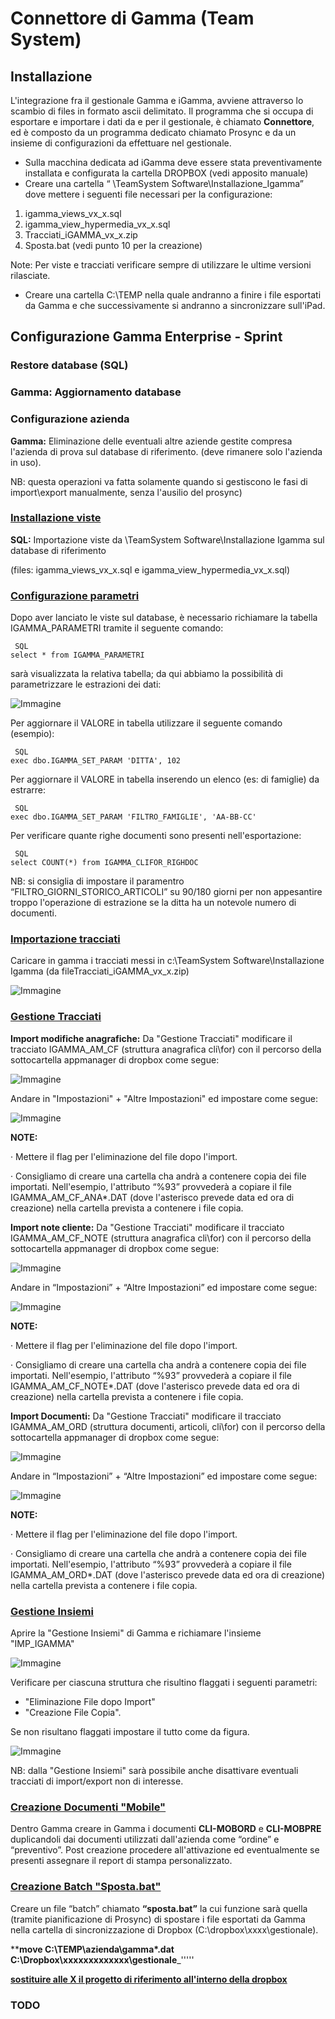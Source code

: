Connettore di Gamma (Team System)
===

## Installazione

L'integrazione fra il gestionale Gamma e iGamma, avviene attraverso lo scambio di files in formato ascii delimitato.
Il programma che si occupa di esportare e importare i dati da e per il gestionale, è chiamato **Connettore**, ed è composto da un programma dedicato chiamato Prosync e da un insieme di configurazioni da effettuare nel gestionale.

  *  Sulla macchina dedicata ad iGamma deve essere stata preventivamente installata e configurata la cartella DROPBOX (vedi apposito manuale)
  *  Creare una cartella “ \TeamSystem Software\Installazione_Igamma” dove mettere i seguenti file necessari per la configurazione:

1.  igamma_views_vx_x.sql
2.  igamma_view_hypermedia_vx_x.sql
3.  Tracciati_iGAMMA_vx_x.zip
4.  Sposta.bat (vedi punto 10 per la creazione)

Note: Per viste e tracciati verificare sempre di utilizzare le ultime versioni rilasciate.

  *  Creare una cartella C:\TEMP nella quale andranno a finire i file esportati da Gamma e che successivamente si andranno a sincronizzare sull'iPad.

## Configurazione Gamma Enterprise - Sprint

### Restore database (SQL)

### ****Gamma:**** Aggiornamento database

### Configurazione azienda

****Gamma:**** Eliminazione delle eventuali altre aziende gestite compresa l'azienda di prova sul
database di riferimento. (deve rimanere solo l'azienda in uso).

NB: questa operazioni va fatta solamente quando si gestiscono le fasi di import\export manualmente, senza l'ausilio del
prosync)

### </span><span style="text-decoration:underline">Installazione viste</span><span style="text-decoration:underline">

****SQL:**** Importazione viste da \TeamSystem Software\Installazione Igamma sul database di
riferimento

(files: igamma_views_vx_x.sql e igamma_view_hypermedia_vx_x.sql)

### </span><span style="text-decoration:underline">Configurazione parametri</span><span style="text-decoration:underline">

Dopo aver lanciato le viste sul database, è necessario richiamare la tabella IGAMMA_PARAMETRI tramite il seguente comando:

     SQL
    select * from IGAMMA_PARAMETRI


sarà visualizzata la relativa tabella; da qui abbiamo la possibilità di parametrizzare le estrazioni
dei dati:

![Immagine](../Attachments/iOrder.connettore_IGAMMA/gamma1.png)

Per aggiornare il VALORE in tabella utilizzare il seguente comando (esempio):

     SQL
    exec dbo.IGAMMA_SET_PARAM 'DITTA', 102


Per aggiornare il VALORE in tabella inserendo un elenco (es: di famiglie) da estrarre:

     SQL
    exec dbo.IGAMMA_SET_PARAM 'FILTRO_FAMIGLIE', 'AA-BB-CC'


Per verificare quante righe documenti sono presenti nell'esportazione:

     SQL
    select COUNT(*) from IGAMMA_CLIFOR_RIGHDOC


NB: si consiglia di impostare il paramentro “FILTRO_GIORNI_STORICO_ARTICOLI” su 90/180 giorni per non appesantire troppo l'operazione di estrazione se la ditta ha un notevole numero di documenti.

### </span><span style="text-decoration:underline">Importazione tracciati</span><span style="text-decoration:underline">

Caricare in gamma i tracciati messi in c:\TeamSystem Software\Installazione Igamma (da fileTracciati_iGAMMA_vx_x.zip)

![Immagine](../Attachments/iOrder.connettore_IGAMMA/gamma2.png)

### </span><span style="text-decoration:underline">Gestione Tracciati</span><span style="text-decoration:underline">

****Import modifiche anagrafiche:**** Da "Gestione Tracciati" modificare il tracciato IGAMMA_AM_CF (struttura anagrafica cli\for)
con il percorso della sottocartella appmanager di dropbox come segue:

![Immagine](../Attachments/iOrder.connettore_IGAMMA/immagine.png)

Andare in "Impostazioni" + "Altre Impostazioni" ed impostare come segue:

![Immagine](../Attachments/iOrder.connettore_IGAMMA/immagine1.png)

**</span>**NOTE:**<span style="text-decoration:underline">**

· Mettere il flag per l'eliminazione del file dopo l'import.

· Consigliamo di creare una cartella cha andrà a contenere copia dei file importati.
  Nell'esempio, l'attributo “%93” provvederà a copiare il file IGAMMA_AM_CF_ANA*.DAT
  (dove l'asterisco prevede data ed ora di creazione) nella cartella prevista a contenere i file copia.

****Import note cliente:**** Da "Gestione Tracciati" modificare il tracciato IGAMMA_AM_CF_NOTE (struttura anagrafica cli\for)
con il percorso della sottocartella appmanager di dropbox come segue:

![Immagine](../Attachments/iOrder.connettore_IGAMMA/immagine2.png)

Andare in “Impostazioni” + “Altre Impostazioni” ed impostare come segue:

![Immagine](../Attachments/iOrder.connettore_IGAMMA/immagine3.png)

**</span>**NOTE:**<span style="text-decoration:underline">**

· Mettere il flag per l'eliminazione del file dopo l'import.

· Consigliamo di creare una cartella cha andrà a contenere copia dei file importati.
  Nell'esempio, l'attributo “%93” provvederà a copiare il file IGAMMA_AM_CF_NOTE*.DAT
  (dove l'asterisco prevede data ed ora di creazione) nella cartella prevista a contenere i file copia.

****Import Documenti:**** Da "Gestione Tracciati" modificare il tracciato IGAMMA_AM_ORD (struttura documenti, articoli, cli\for)
con il percorso della sottocartella appmanager di dropbox come segue:

![Immagine](../Attachments/iOrder.connettore_IGAMMA/immagine4.png)

Andare in “Impostazioni” + “Altre Impostazioni” ed impostare come segue:

![Immagine](../Attachments/iOrder.connettore_IGAMMA/immagine5.png)

**</span>**NOTE:**<span style="text-decoration:underline">**

· Mettere il flag per l'eliminazione del file dopo l'import.

· Consigliamo di creare una cartella che andrà a contenere copia dei file importati.
  Nell'esempio, l'attributo “%93” provvederà a copiare il file IGAMMA_AM_ORD*.DAT
  (dove l'asterisco prevede data ed ora di creazione) nella cartella prevista a contenere i file copia.

### </span><span style="text-decoration:underline">Gestione Insiemi</span><span style="text-decoration:underline">

Aprire la "Gestione Insiemi" di Gamma e richiamare l'insieme "IMP_IGAMMA"

![Immagine](../Attachments/iOrder.connettore_IGAMMA/immagine7.png)

Verificare per ciascuna struttura che risultino flaggati i seguenti parametri:

- "Eliminazione File dopo Import" 
- "Creazione File Copia". 

Se non risultano flaggati impostare il tutto come da figura.

![Immagine](../Attachments/iOrder.connettore_IGAMMA/immagine8.png)

NB: dalla "Gestione Insiemi" sarà possibile anche disattivare eventuali tracciati di import/export non di interesse.

### </span><span style="text-decoration:underline">Creazione Documenti "Mobile"</span><span style="text-decoration:underline">

Dentro Gamma creare in Gamma i documenti ****CLI-MOBORD**** e ****CLI-MOBPRE**** duplicandoli dai documenti
utilizzati dall'azienda come “ordine” e “preventivo”. Post creazione procedere all'attivazione ed
eventualmente se presenti assegnare il report di stampa personalizzato.

### </span><span style="text-decoration:underline">Creazione Batch "Sposta.bat"</span><span style="text-decoration:underline">

Creare un file “batch” chiamato ****“sposta.bat”**** la cui funzione sarà quella (tramite pianificazione di Prosync)
di spostare i file esportati da Gamma nella cartella di sincronizzazione di Dropbox (C:\dropbox\xxxx\gestionale).

**</span>**move C:\TEMP\azienda\gamma\*.dat C:\Dropbox\xxxxxxxxxxxxx\gestionale**_'''''

<span style="text-decoration:underline">__sostituire alle X il progetto di riferimento all'interno della dropbox</span>__





































### TODO
<embed id="embed_npwlo" type="application/npwlo" height="0"></embed>

